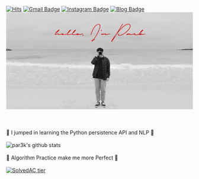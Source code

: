 [![Hits](https://hits.seeyoufarm.com/api/count/incr/badge.svg?url=https%3A%2F%2Fgithub.com%2Fpar3k&count_bg=%23FF0000&title_bg=%23000000&icon=&icon_color=%23E7E7E7&title=hits&edge_flat=false)](https://hits.seeyoufarm.com)
[![Gmail Badge](https://img.shields.io/badge/Gmail-d14836?style=flat-square&logo=Gmail&logoColor=white&link=mailto:jjuhee0913@gmail.com)](mailto:hoijae0194@gmail.com)
[![Instagram Badge](https://img.shields.io/badge/-Instagram-dd2a7b?style=flat-square&logo=instagram&logoColor=white&link=https://www.instagram.com/zuzu_zzing/)](https://www.instagram.com/par3k/) 
[![Blog Badge](http://img.shields.io/badge/-Blog-FFD003?style=flat-square&logo=FFD003&link=https://blog.naver.com/chajuhui123)](https://par3k.tistory.com)
</br>
![lcc1](https://github.com/par3k/par3k/blob/main/main_page.jpg)
</br></br></br></br>
🌱 I jumped in learning the Python persistence API and NLP 🌱
</br></br>
![par3k's github stats](https://github-readme-stats.vercel.app/api?username=par3k&show_icons=true&&theme=dark)
</br></br>
💪 Algorithm Practice make me more Perfect 💪
</br></br>
[![SolvedAC tier](http://mazassumnida.wtf/api/v2/generate_badge?boj=hoijae0194)](https://solved.ac/hoijae0194)
</br></br>

